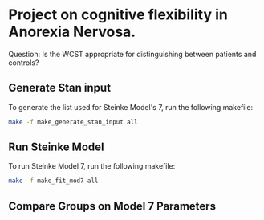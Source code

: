 # Project on cognitive flexibility in Anorexia Nervosa.

Question: Is the WCST appropriate for distinguishing between patients and controls?

## Generate Stan input

To generate the list used for Steinke Model's 7, run the following makefile:

```bash
make -f make_generate_stan_input all
```

## Run Steinke Model

To run Steinke Model 7, run the following makefile:

```bash
make -f make_fit_mod7 all
```

## Compare Groups on Model 7 Parameters

